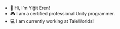 - 👋 Hi, I’m Yiğit Eren!
- 🎮 I am a certified professional Unity programmer.
- 💻 I am currently working at TaleWorlds!

